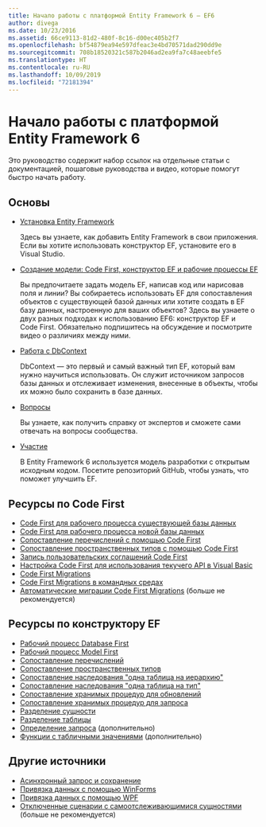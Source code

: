 ```yaml
---
title: Начало работы с платформой Entity Framework 6 — EF6
author: divega
ms.date: 10/23/2016
ms.assetid: 66ce9113-81d2-480f-8c16-d00ec405b2f7
ms.openlocfilehash: bf54879ea94e597dfeac3e4bd70571dad290dd9e
ms.sourcegitcommit: 708b18520321c587b2046ad2ea9fa7c48aeebfe5
ms.translationtype: HT
ms.contentlocale: ru-RU
ms.lasthandoff: 10/09/2019
ms.locfileid: "72181394"
---
```

# <a name="get-started-with-entity-framework-6"></a>Начало работы с платформой Entity Framework 6

Это руководство содержит набор ссылок на отдельные статьи с документацией, пошаговые руководства и видео, которые помогут быстро начать работу.

## <a name="fundamentals"></a>Основы

* [Установка Entity Framework](~/ef6/fundamentals/install.md)

  Здесь вы узнаете, как добавить Entity Framework в свои приложения. Если вы хотите использовать конструктор EF, установите его в Visual Studio.

* [Создание модели: Code First, конструктор EF и рабочие процессы EF](~/ef6/modeling/index.md)

  Вы предпочитаете задать модель EF, написав код или нарисовав поля и линии?
Вы собираетесь использовать EF для сопоставления объектов с существующей базой данных или хотите создать в EF базу данных, настроенную для ваших объектов?
Здесь вы узнаете о двух разных подходах к использованию EF6: конструктор EF и Code First.
Обязательно подпишитесь на обсуждение и посмотрите видео о различиях между ними.

* [Работа с DbContext](~/ef6/fundamentals/working-with-dbcontext.md)

  DbContext — это первый и самый важный тип EF, который вам нужно научиться использовать. Он служит источником запросов базы данных и отслеживает изменения, внесенные в объекты, чтобы их можно было сохранить в базе данных.

* [Вопросы](~/ef6/resources/get-help.md)

  Вы узнаете, как получить справку от экспертов и сможете сами отвечать на вопросы сообщества.

* [Участие](https://github.com/aspnet/EntityFramework6/)

  В Entity Framework 6 используется модель разработки с открытым исходным кодом. Посетите репозиторий GitHub, чтобы узнать, что поможет улучшить EF.

## <a name="code-first-resources"></a>Ресурсы по Code First

  - [Code First для рабочего процесса существующей базы данных](~/ef6/modeling/code-first/workflows/existing-database.md)
  - [Code First для рабочего процесса новой базы данных](~/ef6/modeling/code-first/workflows/new-database.md)
  - [Сопоставление перечислений с помощью Code First](~/ef6/modeling/code-first/data-types/enums.md)
  - [Сопоставление пространственных типов с помощью Code First](~/ef6/modeling/code-first/data-types/spatial.md)
  - [Запись пользовательских соглашений Code First](~/ef6/modeling/code-first/conventions/custom.md)
  - [Настройка Code First для использования текучего API в Visual Basic](~/ef6/modeling/code-first/fluent/vb.md)
  - [Code First Migrations](~/ef6/modeling/code-first/migrations/index.md)
  - [Code First Migrations в командных средах](~/ef6/modeling/code-first/migrations/teams.md)
  - [Автоматические миграции Code First Migrations](~/ef6/modeling/code-first/migrations/automatic.md) (больше не рекомендуется)

## <a name="ef-designer-resources"></a>Ресурсы по конструктору EF
  - [Рабочий процесс Database First](~/ef6/modeling/designer/workflows/database-first.md)
  - [Рабочий процесс Model First](~/ef6/modeling/designer/workflows/model-first.md)
  - [Сопоставление перечислений](~/ef6/modeling/designer/data-types/enums.md)
  - [Сопоставление пространственных типов](~/ef6/modeling/designer/data-types/spatial.md)
  - [Сопоставление наследования "одна таблица на иерархию"](~/ef6/modeling/designer/inheritance/tph.md)
  - [Сопоставление наследования "одна таблица на тип"](~/ef6/modeling/designer/inheritance/tpt.md)
  - [Сопоставление хранимых процедур для обновлений](~/ef6/modeling/designer/stored-procedures/cud.md)
  - [Сопоставление хранимых процедур для запроса](~/ef6/modeling/designer/stored-procedures/query.md)
  - [Разделение сущности](~/ef6/modeling/designer/entity-splitting.md)
  - [Разделение таблицы](~/ef6/modeling/designer/table-splitting.md)
  - [Определение запроса](~/ef6/modeling/designer/advanced/defining-query.md) (дополнительно)
  - [Функции с табличными значениями](~/ef6/modeling/designer/advanced/tvfs.md) (дополнительно)

## <a name="other-resources"></a>Другие источники
  - [Асинхронный запрос и сохранение](~/ef6/fundamentals/async.md)
  - [Привязка данных с помощью WinForms](~/ef6/fundamentals/databinding/winforms.md)
  - [Привязка данных с помощью WPF](~/ef6/fundamentals/databinding/wpf.md)
  - [Отключенные сценарии с самоотслеживающимися сущностями](~/ef6/fundamentals/disconnected-entities/self-tracking-entities/walkthrough.md) (больше не рекомендуется)
